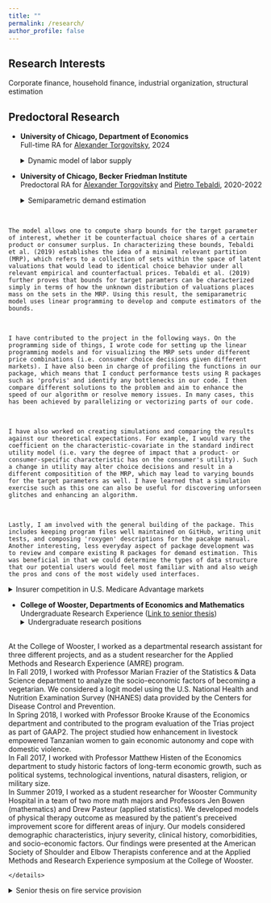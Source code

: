 ```yaml
---
title: ""
permalink: /research/
author_profile: false
---
```

## Research Interests

Corporate finance, household finance, industrial organization, structural estimation


## Predoctoral Research
* <strong>University of Chicago, Department of Economics</strong><br>
Full-time RA for [Alexander Torgovitsky](https://a-torgovitsky.github.io), 2024 <br>
  <details>
  <summary>Dynamic model of labor supply</summary>
  <br> 

    Before starting graduate school at UIUC Gies, I briefly (for about six months) worked as a research assistant for Professor Alexander Torgovitsky on an econometrics project studying whether experiments can validate structural models. 
    <br>
    
    I was in charge of reviewing and profiling a program written in Julia that solved a dynamic model of labor supply. My report included a summary of this model and a detailed description of how we solved the model using backward induction. Although I did not write the original code, I contributed to speeding up the program and choosing the most appropriate non-linear optimization solver and algorithm for our problem. Overall, I learned how one can write and solve a behavioral model involving stochastic utility shocks and gained experience in estimating a structural model. 
    <br>

    I also worked on developing a pipeline for the project using task managers such as Snakemake, Nextflow and Scriptflow, which are all softwares used for composing and executing a series of computational and data manipulation steps (i.e. workflows) in a scientific application. Since the project involved a large number of simulations and estimations, I developed code scripts for orchestrating job submissions on the university computer networks. 

  </details>

* <strong>University of Chicago, Becker Friedman Institute</strong><br>
Predoctoral RA for [Alexander Torgovitsky](https://a-torgovitsky.github.io) and [Pietro Tebaldi](https://www.pietrotebaldi.com), 2020-2022 <br>
  <details>
  <summary>Semiparametric demand estimation</summary>
  <br> 

    I work with Professor Alexander Torgovitsky at the University of Chicago to develop an R package for semiparametric demand estimation. The econometric method embodied in this project is an extension of the nonparametric discrete choice model presented in [Tebaldi, Torgovitsky, and Yang (Econometrica 2023)](https://onlinelibrary.wiley.com/doi/abs/10.3982/ECTA17215). The nonparametric model relaxes distributional assumptions about the latent valuations behind a consumer's utility, whereas in traditional approaches, the valuations are specified to be in a parametric family. (For example, the logit model requires that the latent valuations follow type I extreme value distribution.) The semiparametric model is similar in that it leaves the distribution of valuations unspecified, but it differs from the nonparametric model in that it parametrizes the impact of observable consumer- and product-specific characteristics on indirect utility with a linear function. 
<br>

    The model allows one to compute sharp bounds for the target parameter of interest, whether it be counterfactual choice shares of a certain product or consumer surplus. In characterizing these bounds, Tebaldi et al. (2019) establishes the idea of a minimal relevant partition (MRP), which refers to a collection of sets within the space of latent valuations that would lead to identical choice behavior under all relevant empirical and counterfactual prices. Tebaldi et al. (2019) further proves that bounds for target paramters can be characterized simply in terms of how the unknown distribution of valuations places mass on the sets in the MRP. Using this result, the semiparametric model uses linear programming to develop and compute estimators of the bounds.
<br>

    I have contributed to the project in the following ways. On the programming side of things, I wrote code for setting up the linear programming models and for visualizing the MRP sets under different price combinations (i.e. consumer choice decisions given different markets). I have also been in charge of profiling the functions in our package, which means that I conduct performance tests using R packages such as 'profvis' and identify any bottlenecks in our code. I then compare different solutions to the problem and aim to enhance the speed of our algorithm or resolve memory issues. In many cases, this has been achieved by parallelizing or vectorizing parts of our code. 
<br>

    I have also worked on creating simulations and comparing the results against our theoretical expectations. For example, I would vary the coefficient on the characteristic-covariate in the standard indirect utility model (i.e. vary the degree of impact that a product- or consumer-specific characteristic has on the consumer's utility). Such a change in utility may alter choice decisions and result in a different compositition of the MRP, which may lead to varying bounds for the target parameters as well. I have learned that a simulation exercise such as this one can also be useful for discovering unforseen glitches and enhancing an algorithm. 
<br>

    Lastly, I am involved with the general building of the package. This includes keeping program files well maintained on GitHub, writing unit tests, and composing 'roxygen' descriptions for the pacakge manual. Another interesting, less everyday aspect of package development was to review and compare existing R packages for demand estimation. This was beneficial in that we could determine the types of data structure that our potential users would feel most familiar with and also weigh the pros and cons of the most widely used interfaces. 
  </details>

  <details>
  <summary>Insurer competition in U.S. Medicare Advantage markets</summary>
<br> 

    Working with Professor Pietro Tebaldi at Columbia University and his coauthors, I contribute to a project that investigates the value of adding a 'public option' to health insurance exchanges. We consider the Medicare Advantage (MA) program, under which Medicare beneficiaries can opt out of Traditional Medicare (TM) program and enroll in a private-sector insurance plan. The MA program was implemented to diversify the consumer's choice set and to reduce healthcare costs through increased insurer competition. To provide some context, I breifly discuss below the institutional detail of the two programs.   
<br> 
    
    There are a few notable differences between TM and MA. First, coverage: TM only includes Medicare Part A (inpatient) and Part B (outpatient) and requires a separate enrollment for Part D (prescription drug), whereas MA plans are bundled with Parts A, B, and D and usually offer additional benefits such as hearing, dental, or vision. Second, cost structure: TM adopts a fee-for-service payment model and does not have a yearly limit on out-of-pocket costs, whereas MA plans usually do impose such limits for Part A and B services. Lastly, access to providers: TM allows beneficiaries to use any doctor or hospital that takes Medicare, whereas the choice of MA beneficiaries are constrained by the MA plan's provider network and service area.  
<br> 
    
    An interesting aspect of the MA program is the price negotiation that occurs between insurers and providers. Under TM, providers are reimbursed with a fee (calculated by a formula) for each service provided to the beneficiary. They cannot negotiate the payment rate but may choose to reject the rate and opt out of Medicare. On the contrary, under MA, providers have bargaining power against insurers and can form networks with other providers. In this unique setting, insurer competition becomes an important determinant of negotiated hospital prices and overall welfare in the U.S. healthcare industry. Ho and Lee (2017) identify and quantify this mechanism in much detail.  
<br> 
    
    I have contributed to the demand estimation side of the project by augmenting the model presented in Curto, Einav, Levin, and Bhattacharya (2021). We estimate a nested logit model of MA plan demand that accounts for hospital networks and their heterogeneity across plans. To do so, I work with large administrative data sets provided by the Centers for Medicare & Medicaid Services on plan bid, benefits, enrollment, and penetration rates across U.S. counties, while also managing data on hospital and physician networks. The compiled data allow us to derive the demand elasticities which are needed to observe equilibrium outcomes in counterfactual excercies and policy experiments.

  </details>

* <strong>College of Wooster, Departments of Economics and Mathematics</strong><br>
Undergraduate Research Experience ([Link to senior thesis](https://openworks.wooster.edu/cgi/viewcontent.cgi?article=11861&context=independentstudy))
  <details>
  <summary>Undergraduate research positions</summary>
<br> 
    At the College of Wooster, I worked as a departmental research assistant for three different projects, and as a student researcher for the Applied Methods and Research Experience (AMRE) program. 
<br> 
    In Fall 2019, I worked with Professor Marian Frazier of the Statistics & Data Science department to analyze the socio-economic factors of becoming a vegetarian. We considered a logit model using the U.S. National Health and Nutrition Examination Survey (NHANES) data provided by the Centers for Disease Control and Prevention. 
<br> 
    In Spring 2018, I worked with Professor Brooke Krause of the Economics department and contributed to the program evaluation of the Trias project as part of GAAP2. The project studied how enhancement in livestock empowered Tanzanian women to gain economic autonomy and cope with domestic violence. 
<br> 
    In Fall 2017, I worked with Professor Matthew Histen of the Economics department to study historic factors of long-term economic growth, such as political systems, technological inventions, natural disasters, religion, or military size.
<br> 
    In Summer 2019, I worked as a student researcher for Wooster Community Hospital in a team of two more math majors and Professors Jen Bowen (mathematics) and Drew Pasteur (applied statistics). We developed models of physical therapy outcome as measured by the patient's preceived improvement score for different areas of injury. Our models considered demographic characteristics, injury severity, clinical history, comorbidities, and socio-economic factors. Our findings were presented at the American Society of Shoulder and Elbow Therapists conference and at the Applied Methods and Research Experience symposium at the College of Wooster.  

    </details>

  <details>
  <summary>Senior thesis on fire service provision</summary>
<br> 
    Title: A Theory of Fire Service Provision: With an empirical analysis of response time, suppression time, and service output
<br> 
    Advisors: Jim Burnell (Economics), Marian Frazier (Statistics)
<br> 
    Funding: Henry J. Copeland Independent Study Grant ($1490.40), April 2019
<br> 
    Abstract: I introduce a two-stage theoretical framework of fire services that justifies the status of response time as a factor input. In the first stage, the provincial government distributes a budget to its cities, resulting in varied numbers of firefighters and fire engines in each city. In the second stage, each city fire department places its fire stations at spatially optimal locations that minimize expected response times. When a fire occurs, the outputs from these two stages are actualized into dispatch level, response time, and suppression time. These intermediate outputs are then transformed into inputs for producing service output, which I measure in terms of fire spread. Using data on 49,000 fire dispatches that occurred in Gyeonggi Province, South Korea in 2014- 2018, I estimate a set of models for the above outputs. I find evidence for increasing returns to population scale and an 1.9% increase in the number of severe fire outcomes associated with a one-minute delay in response times.

  </details>